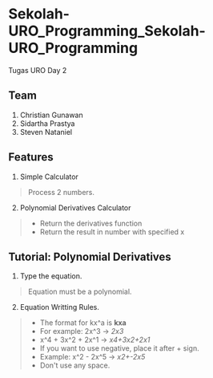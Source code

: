 # Sekolah-URO_Programming_Sekolah-URO_Programming
Tugas URO Day 2

## Team
1. Christian Gunawan
2. Sidartha Prastya
3. Steven Nataniel

## Features 
1. Simple Calculator
> Process 2 numbers.
2. Polynomial Derivatives Calculator
>  - Return the derivatives function
>  - Return the result in number with specified x

## Tutorial: Polynomial Derivatives
1. Type the equation.
> Equation must be a polynomial.
2. Equation Writting Rules.
> + The format for kx^a is **kxa**
> + For example: 2x^3 -> *2x3*
> + x^4 + 3x^2 + 2x^1 -> *x4+3x2+2x1*
> + If you want to use negative, place it after + sign.
> + Example: x^2 - 2x^5 -> *x2+-2x5*
> + Don't use any space.
